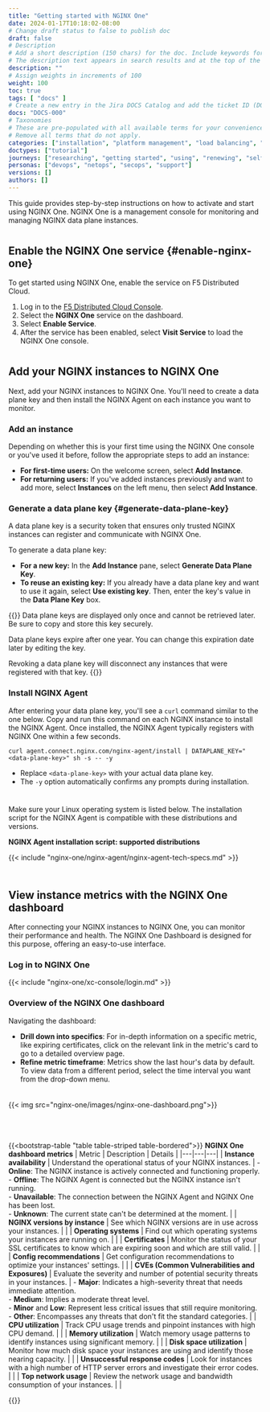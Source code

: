 ```yaml
---
title: "Getting started with NGINX One"
date: 2024-01-17T10:18:02-08:00
# Change draft status to false to publish doc
draft: false
# Description
# Add a short description (150 chars) for the doc. Include keywords for SEO. 
# The description text appears in search results and at the top of the doc.
description: ""
# Assign weights in increments of 100
weight: 100
toc: true
tags: [ "docs" ]
# Create a new entry in the Jira DOCS Catalog and add the ticket ID (DOCS-<number>) below
docs: "DOCS-000"
# Taxonomies
# These are pre-populated with all available terms for your convenience.
# Remove all terms that do not apply.
categories: ["installation", "platform management", "load balancing", "api management", "service mesh", "security", "analytics"]
doctypes: ["tutorial"]
journeys: ["researching", "getting started", "using", "renewing", "self service"]
personas: ["devops", "netops", "secops", "support"]
versions: []
authors: []
---
```


<style>
h2 {
  margin-top: 20px;
  padding-top: 20px;
}
table {
 width: 100%;
 border-collapse: collapse;
}
th, td {
 padding: 8px;
 text-align: left;
}
th {
 background-color: #00A980 ; /* Soft teal */
 /* Or use background-color: #8FD8D2; for a light blue-green */
 color: white; /* Dark text for readability */
}
tr:nth-child(even) {
 background-color: #f9f9f9;
}
tr:nth-child(odd) {
 background-color: #ffffff;
}
th, td {
 border: none;
}
</style>


This guide provides step-by-step instructions on how to activate and start using NGINX One. NGINX One is a management console for monitoring and managing NGINX data plane instances.

## Enable the NGINX One service {#enable-nginx-one}

To get started using NGINX One, enable the service on F5 Distributed Cloud.

1. Log in to the [F5 Distributed Cloud Console](https://www.f5.com/cloud/products/distributed-cloud-console).
1. Select the **NGINX One** service on the dashboard.
1. Select **Enable Service**.
1. After the service has been enabled, select **Visit Service** to load the NGINX One console.

## Add your NGINX instances to NGINX One

Next, add your NGINX instances to NGINX One. You'll need to create a data plane key and then install the NGINX Agent on each instance you want to monitor. 

### Add an instance

Depending on whether this is your first time using the NGINX One console or you've used it before, follow the appropriate steps to add an instance:

- **For first-time users:** On the welcome screen, select **Add Instance**.
- **For returning users:** If you've added instances previously and want to add more, select **Instances** on the left menu, then select **Add Instance**.

### Generate a data plane key {#generate-data-plane-key}

A data plane key is a security token that ensures only trusted NGINX instances can register and communicate with NGINX One. 

To generate a data plane key:

- **For a new key:** In the **Add Instance** pane, select **Generate Data Plane Key**.
- **To reuse an existing key:** If you already have a data plane key and want to use it again, select **Use existing key**. Then, enter the key's value in the **Data Plane Key** box.

{{<important>}}
Data plane keys are displayed only once and cannot be retrieved later. Be sure to copy and store this key securely.

Data plane keys expire after one year. You can change this expiration date later by editing the key.

Revoking a data plane key will disconnect any instances that were registered with that key.
{{</important>}}


### Install NGINX Agent

After entering your data plane key, you'll see a `curl` command similar to the one below. Copy and run this command on each NGINX instance to install the NGINX Agent. Once installed, the NGINX Agent typically registers with NGINX One within a few seconds.

``` shell
curl agent.connect.nginx.com/nginx-agent/install | DATAPLANE_KEY="<data-plane-key>" sh -s -- -y
```

- Replace `<data-plane-key>` with your actual data plane key.
- The `-y` option automatically confirms any prompts during installation.

<span style="display: inline-block; margin-top: 10px;" >

<i class="fa fa-check-circle" aria-hidden="true"></i> Make sure your Linux operating system is listed below. The installation script for the NGINX Agent is compatible with these distributions and versions.

 **NGINX Agent installation script: supported distributions**

{{< include "nginx-one/nginx-agent/nginx-agent-tech-specs.md" >}}

</span>

## View instance metrics with the NGINX One dashboard

After connecting your NGINX instances to NGINX One, you can monitor their performance and health. The NGINX One Dashboard is designed for this purpose, offering an easy-to-use interface.

### Log in to NGINX One 

{{< include "nginx-one/xc-console/login.md" >}}


### Overview of the NGINX One dashboard

Navigating the dashboard:

- **Drill down into specifics**: For in-depth information on a specific metric, like expiring certificates, click on the relevant link in the metric's card to go to a detailed overview page.
- **Refine metric timeframe**: Metrics show the last hour's data by default. To view data from a different period, select the time interval you want from the drop-down menu.

<span style="display: inline-block; margin-top: 20px; margin-bottom: 50px;">
{{< img src="nginx-one/images/nginx-one-dashboard.png">}}
</span>

{{<bootstrap-table "table table-striped table-bordered">}}
**NGINX One dashboard metrics**
| Metric | Description | Details |
|---|---|---|
| <i class="fas fa-heartbeat"></i> **Instance availability** | Understand the operational status of your NGINX instances. | - **Online**: The NGINX instance is actively connected and functioning properly. <br> - **Offline**: The NGINX Agent is connected but the NGINX instance isn't running. <br> - **Unavailable**: The connection between the NGINX Agent and NGINX One has been lost. <br> - **Unknown**: The current state can't be determined at the moment. |
| <i class="fas fa-code-branch"></i> **NGINX versions by instance** | See which NGINX versions are in use across your instances. | |
| <i class="fas fa-desktop"></i> **Operating systems** | Find out which operating systems your instances are running on. | |
| <i class="fas fa-certificate"></i> **Certificates** | Monitor the status of your SSL certificates to know which are expiring soon and which are still valid. | |
| <i class="fas fa-cogs"></i> **Config recommendations** | Get configuration recommendations to optimize your instances' settings. | |
| <i class="fas fa-shield-alt"></i> **CVEs (Common Vulnerabilities and Exposures)** | Evaluate the severity and number of potential security threats in your instances. | - **Major**: Indicates a high-severity threat that needs immediate attention. <br> - **Medium**: Implies a moderate threat level. <br> - **Minor** and **Low**: Represent less critical issues that still require monitoring. <br> - **Other**: Encompasses any threats that don't fit the standard categories. |
| <i class="fas fa-microchip"></i> **CPU utilization** | Track CPU usage trends and pinpoint instances with high CPU demand. | |
| <i class="fas fa-memory"></i> **Memory utilization** | Watch memory usage patterns to identify instances using significant memory. | |
| <i class="fas fa-hdd"></i> **Disk space utilization** | Monitor how much disk space your instances are using and identify those nearing capacity. | |
| <i class="fas fa-exclamation-triangle"></i> **Unsuccessful response codes** | Look for instances with a high number of HTTP server errors and investigate their error codes. | |
| <i class="fas fa-tachometer-alt"></i> **Top network usage** | Review the network usage and bandwidth consumption of your instances. | |

{{</bootstrap-table>}}











